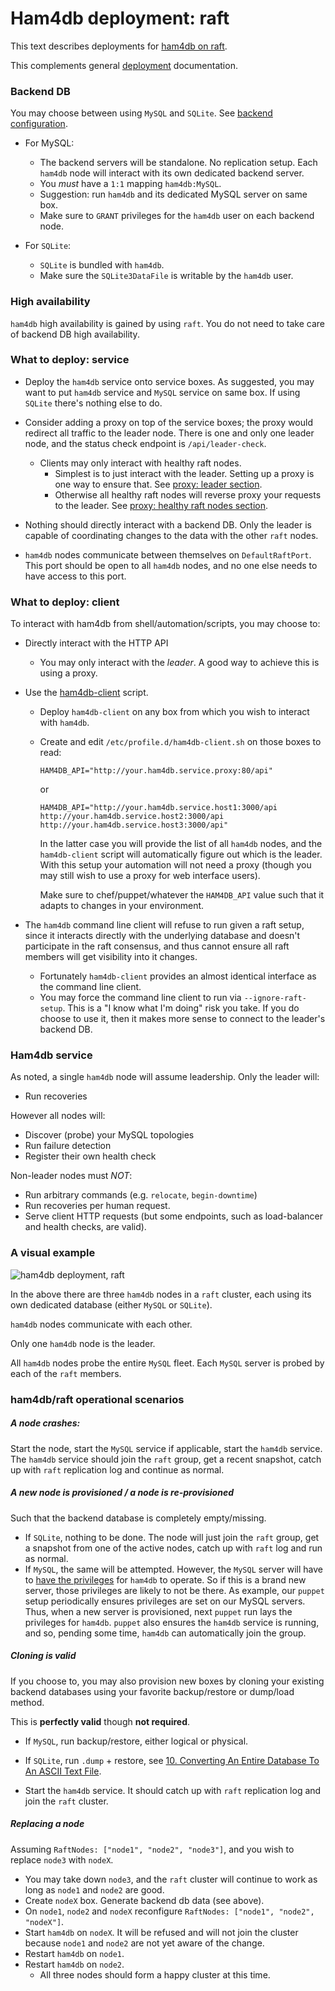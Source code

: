 # Ham4db deployment: raft

This text describes deployments for [ham4db on raft](raft.md).

This complements general [deployment](deployment.md) documentation.

### Backend DB

You may choose between using `MySQL` and `SQLite`. See [backend configuration](configuration-backend.md).

- For MySQL:
  - The backend servers will be standalone. No replication setup. Each `ham4db` node will interact with its own dedicated backend server.
  - You _must_ have a `1:1` mapping `ham4db:MySQL`.
  - Suggestion: run `ham4db` and its dedicated MySQL server on same box.
  - Make sure to `GRANT` privileges for the `ham4db` user on each backend node.

- For `SQLite`:
  - `SQLite` is bundled with `ham4db`.
  - Make sure the `SQLite3DataFile` is writable by the `ham4db` user.

### High availability

`ham4db` high availability is gained by using `raft`. You do not need to take care of backend DB high availability.

### What to deploy: service

- Deploy the `ham4db` service onto service boxes.
  As suggested, you may want to put `ham4db` service and `MySQL` service on same box. If using `SQLite` there's nothing else to do.

- Consider adding a proxy on top of the service boxes; the proxy would redirect all traffic to the leader node. There is one and only one leader node, and the status check endpoint is `/api/leader-check`.
  - Clients may only interact with healthy raft nodes.
    - Simplest is to just interact with the leader. Setting up a proxy is one way to ensure that. See [proxy: leader section](raft.md#proxy-leader).
    -  Otherwise all healthy raft nodes will reverse proxy your requests to the leader. See [proxy: healthy raft nodes section](raft.md#proxy-healthy-raft-nodes).
- Nothing should directly interact with a backend DB. Only the leader is capable of coordinating changes to the data with the other `raft` nodes.

- `ham4db` nodes communicate between themselves on `DefaultRaftPort`. This port should be open to all `ham4db` nodes, and no one else needs to have access to this port.

### What to deploy: client

To interact with ham4db from shell/automation/scripts, you may choose to:

- Directly interact with the HTTP API
  - You may only interact with the _leader_. A good way to achieve this is using a proxy.
- Use the [ham4db-client](client.md) script.
  - Deploy `ham4db-client` on any box from which you wish to interact with `ham4db`.
  - Create and edit `/etc/profile.d/ham4db-client.sh` on those boxes to read:
    ```
    HAM4DB_API="http://your.ham4db.service.proxy:80/api"
    ```
    or
    ```
    HAM4DB_API="http://your.ham4db.service.host1:3000/api http://your.ham4db.service.host2:3000/api http://your.ham4db.service.host3:3000/api"
    ```
    In the latter case you will provide the list of all `ham4db` nodes, and the `ham4db-client` script will automatically figure out which is the leader. With this setup your automation will not need a proxy (though you may still wish to use a proxy for web interface users).

    Make sure to chef/puppet/whatever the `HAM4DB_API` value such that it adapts to changes in your environment.

- The `ham4db` command line client will refuse to run given a raft setup, since it interacts directly with the underlying database and doesn't participate in the raft consensus, and thus cannot ensure all raft members will get visibility into it changes.
  - Fortunately `ham4db-client` provides an almost identical interface as the command line client.
  - You may force the command line client to run via `--ignore-raft-setup`. This is a "I know what I'm doing" risk you take. If you do choose to use it, then it makes more sense to connect to the leader's backend DB.


### Ham4db service

As noted, a single `ham4db` node will assume leadership. Only the leader will:

- Run recoveries

However all nodes will:

- Discover (probe) your MySQL topologies
- Run failure detection
- Register their own health check

Non-leader nodes must _NOT_:

- Run arbitrary commands (e.g. `relocate`, `begin-downtime`)
- Run recoveries per human request.
- Serve client HTTP requests (but some endpoints, such as load-balancer and health checks, are valid).

### A visual example

![ham4db deployment, raft](images/ham4db-deployment-raft.png)

In the above there are three `ham4db` nodes in a `raft` cluster, each using its own dedicated database (either `MySQL` or `SQLite`).

`ham4db` nodes communicate with each other.

Only one `ham4db` node is the leader.

All `ham4db` nodes probe the entire `MySQL` fleet. Each `MySQL` server is probed by each of the `raft` members.

### ham4db/raft operational scenarios

##### A node crashes:

Start the node, start the `MySQL` service if applicable, start the `ham4db` service. The `ham4db` service should join the `raft` group, get a recent snapshot, catch up with `raft` replication log and continue as normal.

##### A new node is provisioned / a node is re-provisioned

Such that the backend database is completely empty/missing.

- If `SQLite`, nothing to be done. The node will just join the `raft` group, get a snapshot from one of the active nodes, catch up with `raft` log and run as normal.
- If `MySQL`, the same will be attempted. However, the `MySQL` server will have to [have the privileges](configuration-backend.md#mysql-backend-db-setup) for `ham4db` to operate. So if this is a brand new server, those privileges are likely to not be there.
  As example, our `puppet` setup periodically ensures privileges are set on our MySQL servers. Thus, when a new server is provisioned, next `puppet` run lays the privileges for `ham4db`. `puppet` also ensures the `ham4db` service is running, and so, pending some time, `ham4db` can automatically join the group.

##### Cloning is valid

If you choose to, you may also provision new boxes by cloning your existing backend databases using your favorite backup/restore  or dump/load method.

This is **perfectly valid** though **not required**.

- If `MySQL`, run backup/restore, either logical or physical.
- If `SQLite`, run `.dump` + restore, see [10. Converting An Entire Database To An ASCII Text File](https://sqlite.org/cli.html).

- Start the `ham4db` service. It should catch up with `raft` replication log and join the `raft` cluster.

##### Replacing a node

Assuming `RaftNodes: ["node1", "node2", "node3"]`, and you wish to replace `node3` with `nodeX`.

- You may take down `node3`, and the `raft` cluster will continue to work as long as `node1` and `node2` are good.
- Create `nodeX` box. Generate backend db data (see above).
- On `node1`, `node2` and `nodeX` reconfigure `RaftNodes: ["node1", "node2", "nodeX"]`.
- Start `ham4db` on `nodeX`. It will be refused and will not join the cluster because `node1` and `node2` are not yet aware of the change.
- Restart `ham4db` on `node1`.
- Restart `ham4db` on `node2`.
  - All three nodes should form a happy cluster at this time.
